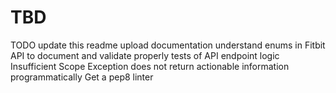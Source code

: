 # TBD

TODO
update this readme
upload documentation
understand enums in Fitbit API to document and validate properly
tests of API endpoint logic
Insufficient Scope Exception does not return actionable information programmatically
Get a pep8 linter
